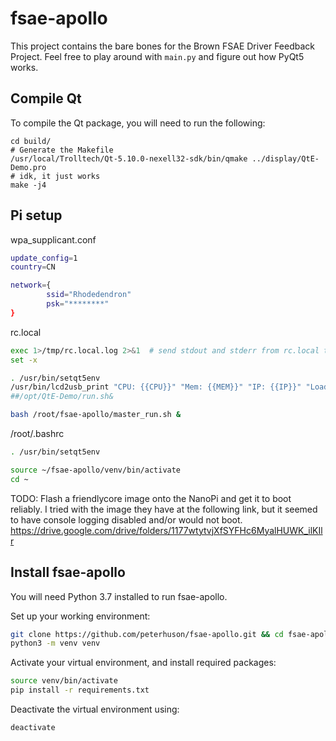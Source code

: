 # fsae-apollo

This project contains the bare bones for the Brown FSAE Driver Feedback Project. Feel free to play around with `main.py` and figure out how PyQt5 works. 

## Compile Qt 

To compile the Qt package, you will need to run the following: 

```
cd build/
# Generate the Makefile 
/usr/local/Trolltech/Qt-5.10.0-nexell32-sdk/bin/qmake ../display/QtE-Demo.pro 
# idk, it just works
make -j4
```

## Pi setup

wpa_supplicant.conf
```sh
update_config=1
country=CN

network={
        ssid="Rhodedendron"
        psk="********"
}
```

rc.local
```sh
exec 1>/tmp/rc.local.log 2>&1  # send stdout and stderr from rc.local to a log file
set -x

. /usr/bin/setqt5env
/usr/bin/lcd2usb_print "CPU: {{CPU}}" "Mem: {{MEM}}" "IP: {{IP}}" "LoadAvg: {{LOADAVG}}" 2>&1 > /dev/null&
##/opt/QtE-Demo/run.sh&

bash /root/fsae-apollo/master_run.sh &
```
/root/.bashrc
```sh
. /usr/bin/setqt5env

source ~/fsae-apollo/venv/bin/activate
cd ~
```

TODO: Flash a friendlycore image onto the NanoPi and get it to boot reliably. I tried with the image they have at the following link, but it seemed to have console logging disabled and/or would not boot. https://drive.google.com/drive/folders/1177wtytvjXfSYFHc6MyalHUWK_ilKIlr

## Install fsae-apollo 
You will need Python 3.7 installed to run fsae-apollo. 

Set up your working environment: 
``` sh
git clone https://github.com/peterhuson/fsae-apollo.git && cd fsae-apollo
python3 -m venv venv
```

Activate your virtual environment, and install required packages: 
``` sh 
source venv/bin/activate
pip install -r requirements.txt
```

Deactivate the virtual environment using: 
``` sh
deactivate
```
